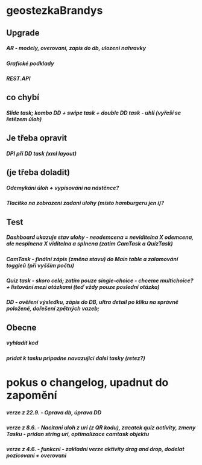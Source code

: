 # geostezkaBrandys

## Upgrade
##### AR - modely, overovani, zapis do db, ulozeni nahravky
##### Grafické podklady
##### REST.API

## co chybí
##### Slide task; kombo DD + swipe task + double DD task - uhlí (vyřeší se řetězem úloh)

## Je třeba opravit
##### DPI při DD task (xml layout)

## (je třeba doladit) 
##### Odemykání úloh + vypisování na nástěnce?
##### Tlacitko na zobrazeni zadani ulohy (místo hamburgeru jen i)?

## Test
##### Dashboard ukazuje stav ulohy - neodemcena = neviditelna X odemcena, ale nesplnena X viditelna a splnena (zatim CamTask a QuizTask)
##### CamTask -  finální zápis (změna stavu) do Main table a zalamování toggleů (při vyšším počtu)
##### Quiz task - skoro celá; zatím pouze single-choice - chceme multichoice? + listování mezi otázkami (teď vždy pouze poslední otázka)
##### DD - ověření výsledku, zápis do DB, ultra detail po kliku na správně položené, dořešení zpětných vazeb; 

## Obecne
##### vyhladit kod
##### pridat k tasku pripadne navazujici dalsi tasky (retez?)

# pokus o changelog, upadnut do zapomění
##### verze z 22.9. - Oprava db, úprava DD
##### verze z 8.6. -  Nacitani uloh z uri (z QR kodu), zacatek quiz activity, zmeny Tasku - pridan string uri, optimalizace camtask objektu
##### verze z 4.6. - funkcni - zakladni verze aktivity drag and drop, dodelat pozicovani + overovani


